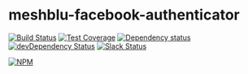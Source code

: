 # meshblu-facebook-authenticator

[![Build Status](https://travis-ci.org/octoblu/meshblu-authenticator-facebook.svg?branch=master)](https://travis-ci.org/octoblu/meshblu-authenticator-facebook)
[![Test Coverage](https://codecov.io/gh/octoblu/meshblu-authenticator-facebook/branch/master/graph/badge.svg)](https://codecov.io/gh/octoblu/meshblu-authenticator-facebook)
[![Dependency status](http://img.shields.io/david/octoblu/meshblu-authenticator-facebook.svg?style=flat)](https://david-dm.org/octoblu/meshblu-authenticator-facebook)
[![devDependency Status](http://img.shields.io/david/dev/octoblu/meshblu-authenticator-facebook.svg?style=flat)](https://david-dm.org/octoblu/meshblu-authenticator-facebook#info=devDependencies)
[![Slack Status](http://community-slack.octoblu.com/badge.svg)](http://community-slack.octoblu.com)

[![NPM](https://nodei.co/npm/meshblu-authenticator-facebook.svg?style=flat)](https://npmjs.org/package/meshblu-authenticator-facebook)
